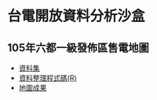# 台電開放資料分析沙盒

## 105年六都一級發佈區售電地圖
- [資料集](data/)
- [資料整理程式碼(R)](六都售電ETL.R)
- [地圖成果](https://euler96.carto.com/viz/9eac056c-7e41-11e6-a59d-0ecd1babdde5/public_map)
